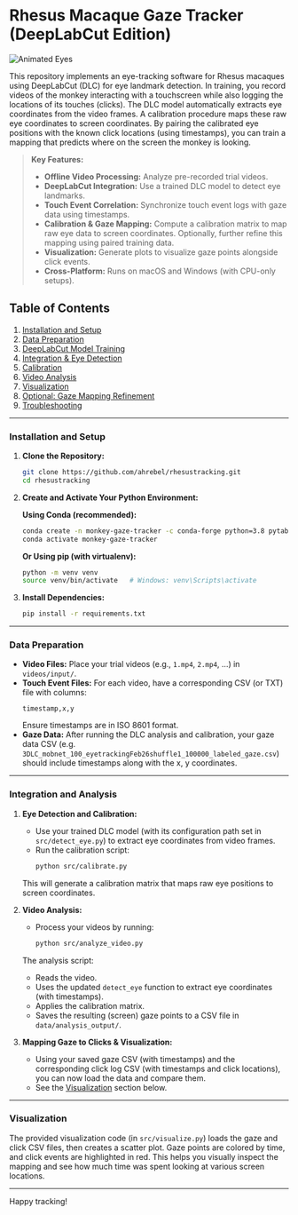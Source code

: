 # Rhesus Macaque Gaze Tracker (DeepLabCut Edition)

![Animated Eyes](https://github.com/user-attachments/assets/0f245b14-ec20-4a11-868a-ae207a7dfa1d)

This repository implements an eye-tracking software for Rhesus macaques using DeepLabCut (DLC) for eye landmark detection. In training, you record videos of the monkey interacting with a touchscreen while also logging the locations of its touches (clicks). The DLC model automatically extracts eye coordinates from the video frames. A calibration procedure maps these raw eye coordinates to screen coordinates. By pairing the calibrated eye positions with the known click locations (using timestamps), you can train a mapping that predicts where on the screen the monkey is looking.

> **Key Features:**
> - **Offline Video Processing:** Analyze pre-recorded trial videos.
> - **DeepLabCut Integration:** Use a trained DLC model to detect eye landmarks.
> - **Touch Event Correlation:** Synchronize touch event logs with gaze data using timestamps.
> - **Calibration & Gaze Mapping:** Compute a calibration matrix to map raw eye data to screen coordinates. Optionally, further refine this mapping using paired training data.
> - **Visualization:** Generate plots to visualize gaze points alongside click events.
> - **Cross-Platform:** Runs on macOS and Windows (with CPU-only setups).

## Table of Contents
1. [Installation and Setup](#installation-and-setup)
2. [Data Preparation](#data-preparation)
3. [DeepLabCut Model Training](#deeplabcut-model-training)
4. [Integration & Eye Detection](#integration--eye-detection)
5. [Calibration](#calibration)
6. [Video Analysis](#video-analysis)
7. [Visualization](#visualization)
8. [Optional: Gaze Mapping Refinement](#optional-gaze-mapping-refinement)
9. [Troubleshooting](#troubleshooting)

---

### Installation and Setup

1. **Clone the Repository:**
    ```bash
    git clone https://github.com/ahrebel/rhesustracking.git
    cd rhesustracking
    ```

2. **Create and Activate Your Python Environment:**

   **Using Conda (recommended):**
    ```bash
    conda create -n monkey-gaze-tracker -c conda-forge python=3.8 pytables hdf5 lzo opencv numpy pandas matplotlib scikit-learn scikit-image scipy tqdm statsmodels
    conda activate monkey-gaze-tracker
    ```

   **Or Using pip (with virtualenv):**
    ```bash
    python -m venv venv
    source venv/bin/activate   # Windows: venv\Scripts\activate
    ```

3. **Install Dependencies:**
    ```bash
    pip install -r requirements.txt
    ```

---

### Data Preparation

- **Video Files:** Place your trial videos (e.g., `1.mp4`, `2.mp4`, …) in `videos/input/`.
- **Touch Event Files:** For each video, have a corresponding CSV (or TXT) file with columns:
    ```csv
    timestamp,x,y
    ```
  Ensure timestamps are in ISO 8601 format.  
- **Gaze Data:** After running the DLC analysis and calibration, your gaze data CSV (e.g. `3DLC_mobnet_100_eyetrackingFeb26shuffle1_100000_labeled_gaze.csv`) should include timestamps along with the x, y coordinates.

---

### Integration and Analysis

1. **Eye Detection and Calibration:**
   - Use your trained DLC model (with its configuration path set in `src/detect_eye.py`) to extract eye coordinates from video frames.
   - Run the calibration script:
     ```bash
     python src/calibrate.py
     ```
   This will generate a calibration matrix that maps raw eye positions to screen coordinates.

2. **Video Analysis:**
   - Process your videos by running:
     ```bash
     python src/analyze_video.py
     ```
   The analysis script:
     - Reads the video.
     - Uses the updated `detect_eye` function to extract eye coordinates (with timestamps).
     - Applies the calibration matrix.
     - Saves the resulting (screen) gaze points to a CSV file in `data/analysis_output/`.

3. **Mapping Gaze to Clicks & Visualization:**
   - Using your saved gaze CSV (with timestamps) and the corresponding click log CSV (with timestamps and click locations), you can now load the data and compare them.
   - See the [Visualization](#visualization) section below.

---

### Visualization

The provided visualization code (in `src/visualize.py`) loads the gaze and click CSV files, then creates a scatter plot. Gaze points are colored by time, and click events are highlighted in red. This helps you visually inspect the mapping and see how much time was spent looking at various screen locations.

---

Happy tracking!
